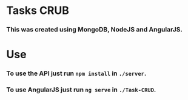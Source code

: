 # Tasks CRUB

### This was created using MongoDB, NodeJS and AngularJS.

# Use

### To use the API just run `npm install` in `./server`.

### To use AngularJS just run `ng serve` in `./Task-CRUD`.